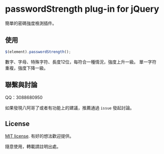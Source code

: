 # passwordStrength plug-in for jQuery

簡單的密碼強度檢測插件。


## 使用

```js
$(element).passwordStrength();
```

數字、字母、特殊字符、長度12位，每符合一種情況，強度上升一級。
單一字符重複，強度下降一級。


## 聯繫與討論

QQ：3088680950

如果發現八阿哥了或者有功能上的建議，推薦通過 `issue` 發起討論。


## License

[MIT license](https://opensource.org/licenses/MIT). 有好的想法歡迎提供。

隨意使用，轉載請註明出處。

